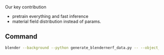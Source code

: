 Our key contribution
- pretrain everything and fast inference
- material field distribution instead of params.


## Command

```bash
blender --background --python generate_blendernerf_data.py -- --object_path /home/vlongle/.objaverse/hf-objaverse-v1/glbs/000-064/ecb91f433f144a7798724890f0528b23.glb --num_images 100 --format NGP --camera_dist 1.8
```
